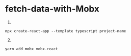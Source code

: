 # fetch-data-with-Mobx

1.
`npx create-react-app --template typescript project-name`

2.
`yarn add mobx mobx-react`
